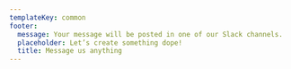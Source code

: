 ```yaml
---
templateKey: common
footer:
  message: Your message will be posted in one of our Slack channels.
  placeholder: Let’s create something dope!
  title: Message us anything
---
```


